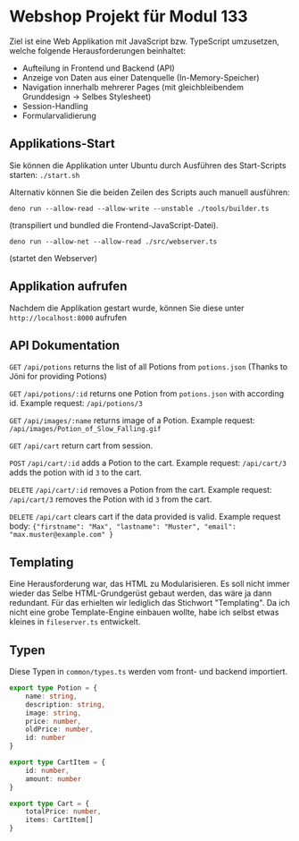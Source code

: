# Webshop Projekt für Modul 133
Ziel ist eine Web Applikation mit JavaScript bzw. TypeScript umzusetzen, welche folgende
Herausforderungen beinhaltet:
- Aufteilung in Frontend und Backend (API)
- Anzeige von Daten aus einer Datenquelle (In-Memory-Speicher)
- Navigation innerhalb mehrerer Pages (mit gleichbleibendem Grunddesign -> Selbes Stylesheet)
- Session-Handling
- Formularvalidierung

## Applikations-Start ##
Sie können die Applikation unter Ubuntu durch Ausführen des Start-Scripts starten:
`./start.sh`

Alternativ können Sie die beiden Zeilen des Scripts auch manuell ausführen:

`deno run --allow-read --allow-write --unstable ./tools/builder.ts`

(transpiliert und bundled die Frontend-JavaScript-Datei).

`deno run --allow-net --allow-read ./src/webserver.ts`

(startet den Webserver)

## Applikation aufrufen ##
Nachdem die Applikation gestart wurde, können Sie diese unter `http://localhost:8000` aufrufen

## API Dokumentation ##
`GET`
`/api/potions` returns the list of all Potions from `potions.json` (Thanks to Jöni for providing Potions)

`GET`
`/api/potions/:id` returns one Potion from `potions.json` with according id. Example request: `/api/potions/3`

`GET`
`/api/images/:name` returns image of a Potion. Example request: `/api/images/Potion_of_Slow_Falling.gif`

`GET`
`/api/cart` return cart from session.

`POST`
`/api/cart/:id` adds a Potion to the cart. Example request: `/api/cart/3` adds the potion with id `3` to the cart.

`DELETE`
`/api/cart/:id` removes a Potion from the cart. Example request: `/api/cart/3` removes the Potion with id `3` from the cart.

`DELETE`
`/api/cart` clears cart if the data provided is valid. Example request body: `{"firstname": "Max", "lastname": "Muster", "email": "max.muster@example.com" }`

## Templating ##
Eine Herausforderung war, das HTML zu Modularisieren. Es soll nicht immer wieder das Selbe HTML-Grundgerüst gebaut werden, das wäre ja dann redundant. Für das erhielten wir lediglich das Stichwort "Templating". Da ich nicht eine grobe Template-Engine einbauen wollte, habe ich selbst etwas kleines in `fileserver.ts` entwickelt.

## Typen ##
Diese Typen in `common/types.ts` werden vom front- und backend importiert.
```ts
export type Potion = {
    name: string,
    description: string,
    image: string,
    price: number,
    oldPrice: number,
    id: number
}

export type CartItem = {
    id: number,
    amount: number
}

export type Cart = {
    totalPrice: number,
    items: CartItem[]
}
```
